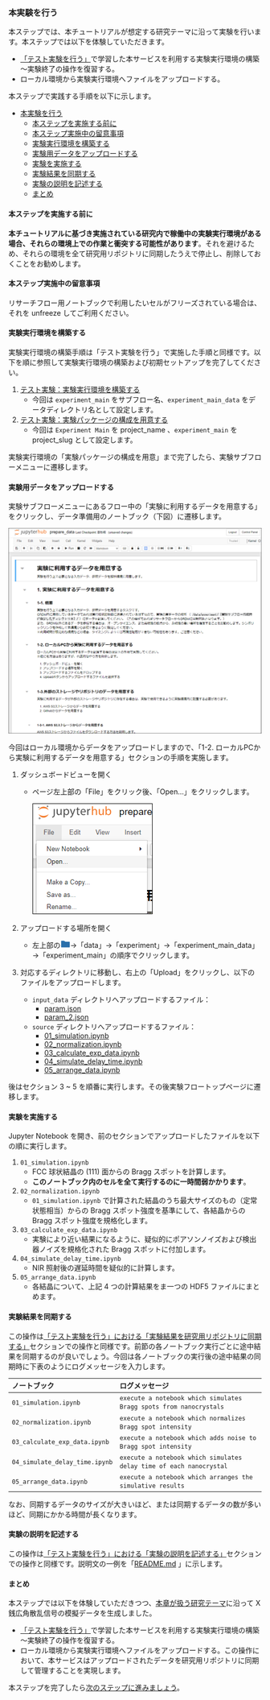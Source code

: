 ### 本実験を行う

本ステップでは、本チュートリアルが想定する研究テーマに沿って実験を行います。本ステップでは以下を体験していただきます。

* [「テスト実験を行う」](./carry_out_test_experiment.md)で学習した本サービスを利用する実験実行環境の構築～実験終了の操作を復習する。
* ローカル環境から実験実行環境へファイルをアップロードする。

本ステップで実践する手順を以下に示します。

- [本実験を行う](#本実験を行う)
  - [本ステップを実施する前に](#本ステップを実施する前に)
  - [本ステップ実施中の留意事項](#本ステップ実施中の留意事項)
  - [実験実行環境を構築する](#実験実行環境を構築する)
  - [実験用データをアップロードする](#実験用データをアップロードする)
  - [実験を実施する](#実験を実施する)
  - [実験結果を同期する](#実験結果を同期する)
  - [実験の説明を記述する](#実験の説明を記述する)
  - [まとめ](#まとめ)
<!-- 1. [実験を終了し、実験実行環境を削除する](#実験を終了し、実験実行環境を削除する) -->

#### 本ステップを実施する前に

**本チュートリアルに基づき実施されている研究内で稼働中の実験実行環境がある場合、それらの環境上での作業と衝突する可能性があります**。それを避けるため、それらの環境を全て研究用リポジトリに同期したうえで停止し、削除しておくことをお勧めします。

#### 本ステップ実施中の留意事項

リサーチフロー用ノートブックで利用したいセルがフリーズされている場合は、それを unfreeze してご利用ください。

#### 実験実行環境を構築する

実験実行環境の構築手順は「テスト実験を行う」で実施した手順と同様です。以下を順に参照して実験実行環境の構築および初期セットアップを完了してください。

1. [テスト実験：実験実行環境を構築する](./carry_out_test_experiment.md#実験実行環境を構築する)
    * 今回は `experiment_main` をサブフロー名、`experiment_main_data` をデータディレクトリ名として設定します。
1. [テスト実験：実験パッケージの構成を用意する](./carry_out_test_experiment.md#実験パッケージの構成を用意する)
    * 今回は `Experiment Main` を project_name 、`experiment_main` を project_slug として設定します。

実験実行環境の「実験パッケージの構成を用意」まで完了したら、実験サブフローメニューに遷移します。

#### 実験用データをアップロードする

実験サブフローメニューにあるフロー中の「実験に利用するデータを用意する」をクリックし、データ準備用のノートブック（下図）に遷移します。

![](./images/carry_out_main_prepare_data.png)
<!-- ![](./images/research_flow_exp_prepare_data.png) -->

今回はローカル環境からデータをアップロードしますので、「1-2. ローカルPCから実験に利用するデータを用意する」セクションの手順を実施します。
<!-- すると「『ローカル環境からデータを用意する』の実行画面に遷移する」ボタンが出現します（下図参照）。 -->

<!-- ![](./images/research_flow_exp_prepare_data_c.png) -->

<!-- このボタンをクリックし、ローカル環境からデータを用意するためのノートブック（下図）に遷移します。 -->

<!-- ![](./images/research_flow_exp_prepare_data_from_local.png) -->

1. ダッシュボードビューを開く
    - ページ左上部の「File」をクリック後、「Open...」をクリックします。

        ![](./images/carry_out_main_prepare_data_from_local01.png)
2. アップロードする場所を開く
    - 左上部の<img src="./images/carry_out_main_prepare_data_from_local_folder_icon.png" height="15">→「data」→「experiment」→「experiment_main_data」→「experiment_main」の順序でクリックします。

3. 対応するディレクトリに移動し、右上の「Upload」をクリックし、以下のファイルをアップロードします。

    * `input_data` ディレクトリへアップロードするファイル：
        * [param.json](../../../data/02_basic/01_main_experiment/input_data/param.json)
        * [param_2.json](../../../data/02_basic/01_main_experiment/input_data/param_2.json)
    * `source` ディレクトリへアップロードするファイル：
        * [01_simulation.ipynb](../../../data/02_basic/01_main_experiment/source/01_simulation.ipynb)
        * [02_normalization.ipynb](../../../data/02_basic/01_main_experiment/source/02_normalization.ipynb)
        * [03_calculate_exp_data.ipynb](../../../data/02_basic/01_main_experiment/source/03_calculate_exp_data.ipynb)
        * [04_simulate_delay_time.ipynb](../../../data/02_basic/01_main_experiment/source/04_simulate_delay_time.ipynb)
        * [05_arrange_data.ipynb](../../../data/02_basic/01_main_experiment/source/05_arrange_data.ipynb)

<!-- 上記ファイルのアップロードが完了したら、「2. 作業ログメッセージの入力」セクションのセルを実行します。現れたフォームに以下のログメッセージを残し、「入力完了」ボタンをクリックします。 -->

<!-- ```markdown
upload data for a tutorial
``` -->

後はセクション 3 ~ 5 を順番に実行します。その後実験フロートップページに遷移します。

<!-- [前のステップ](./carry_out_test_experiment.md)を参考に実験を行い、実験サブフローメニューに遷移します。 -->

#### 実験を実施する

Jupyter Notebook を開き、前のセクションでアップロードしたファイルを以下の順に実行します。

1. `01_simulation.ipynb`
    * FCC 球状結晶の (111) 面からの Bragg スポットを計算します。
    * **このノートブック内のセルを全て実行するのに一時間弱かかります**。
1. `02_normalization.ipynb`
    * `01_simulation.ipynb` で計算された結晶のうち最大サイズのもの（定常状態相当）からの Bragg スポット強度を基準にして、各結晶からの Bragg スポット強度を規格化します。
1. `03_calculate_exp_data.ipynb`
    * 実験により近い結果になるように、疑似的にポアソンノイズおよび検出器ノイズを規格化された Bragg スポットに付加します。
1. `04_simulate_delay_time.ipynb`
    * NIR 照射後の遅延時間を疑似的に計算します。
1. `05_arrange_data.ipynb`
    * 各結晶について、上記 4 つの計算結果をま一つの HDF5 ファイルにまとめます。

#### 実験結果を同期する

この操作は[「テスト実験を行う」における「実験結果を研究用リポジトリに同期する」](./carry_out_test_experiment.md#実験結果を研究用リポジトリに同期する)セクションでの操作と同様です。前節の各ノートブック実行ごとに途中結果を同期するのが良いでしょう。今回は各ノートブックの実行後の途中結果の同期時に下表のようにログメッセージを入力します。

|ノートブック|ログメッセージ|
|:---|:---|
| `01_simulation.ipynb` | `execute a notebook which simulates Bragg spots from nanocrystals` |
| `02_normalization.ipynb` | `execute a notebook which normalizes Bragg spot intensity` |
| `03_calculate_exp_data.ipynb` | `execute a notebook which adds noise to Bragg spot intensity` |
| `04_simulate_delay_time.ipynb` | `execute a notebook which simulates delay time of each nanocrystal` |
| `05_arrange_data.ipynb` | `execute a notebook which arranges the simulative results` |

なお、同期するデータのサイズが大きいほど、または同期するデータの数が多いほど、同期にかかる時間が長くなります。

#### 実験の説明を記述する

この操作は[「テスト実験を行う」における「実験の説明を記述する」](./carry_out_test_experiment.md#実験の説明を記述する)セクションでの操作と同様です。説明文の一例を「[README.md](../../../data/02_basic/01_main_experiment/docs/README.md) 」に示します。

<!-- #### 実験を終了し、実験実行環境を削除する

この操作は[「テスト実験を行う」における「実験を終了し、実験実行環境を削除する」](./carry_out_test_experiment.md#実験を終了し、実験実行環境を削除する)セクションでの操作と同様です。 -->

#### まとめ

本ステップでは以下を体験していただきつつ、[本章が扱う研究テーマ](./top.md#本章が扱う研究テーマ)に沿って X 銭広角散乱信号の模擬データを生成しました。

* [「テスト実験を行う」](./carry_out_test_experiment.md)で学習した本サービスを利用する実験実行環境の構築～実験終了の操作を復習する。
* ローカル環境から実験実行環境へファイルをアップロードする。この操作において、本サービスはアップロードされたデータを研究用リポジトリに同期して管理することを実現します。

本ステップを完了したら[次のステップに進みましょう](./carry_out_analysis.md)。
